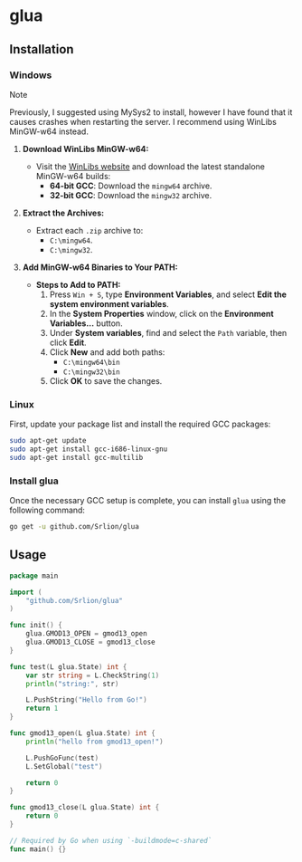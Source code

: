 # glua

## Installation

### Windows

> [!NOTE]
> Previously, I suggested using MySys2 to install, however I have found that it causes crashes when restarting the server. I recommend using WinLibs MinGW-w64 instead.

1. **Download WinLibs MinGW-w64:**

   - Visit the [WinLibs website](https://winlibs.com/) and download the latest standalone MinGW-w64 builds:
     - **64-bit GCC**: Download the `mingw64` archive.
     - **32-bit GCC**: Download the `mingw32` archive.

2. **Extract the Archives:**

   - Extract each `.zip` archive to:
     - `C:\mingw64`.
     - `C:\mingw32`.

3. **Add MinGW-w64 Binaries to Your PATH:**

   - **Steps to Add to PATH:**
     1. Press `Win + S`, type **Environment Variables**, and select **Edit the system environment variables**.
     2. In the **System Properties** window, click on the **Environment Variables...** button.
     3. Under **System variables**, find and select the `Path` variable, then click **Edit**.
     4. Click **New** and add both paths:
        - `C:\mingw64\bin`
        - `C:\mingw32\bin`
     5. Click **OK** to save the changes.

### Linux

First, update your package list and install the required GCC packages:

```bash
sudo apt-get update
sudo apt-get install gcc-i686-linux-gnu
sudo apt-get install gcc-multilib
```

### Install glua

Once the necessary GCC setup is complete, you can install `glua` using the following command:

```bash
go get -u github.com/Srlion/glua
```

## Usage

```go
package main

import (
	"github.com/Srlion/glua"
)

func init() {
	glua.GMOD13_OPEN = gmod13_open
	glua.GMOD13_CLOSE = gmod13_close
}

func test(L glua.State) int {
	var str string = L.CheckString(1)
	println("string:", str)

	L.PushString("Hello from Go!")
	return 1
}

func gmod13_open(L glua.State) int {
	println("hello from gmod13_open!")

	L.PushGoFunc(test)
	L.SetGlobal("test")

	return 0
}

func gmod13_close(L glua.State) int {
	return 0
}

// Required by Go when using `-buildmode=c-shared`
func main() {}

```
